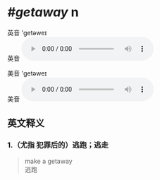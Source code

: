 # ***\#getaway*** n
英音 'ɡetəweɪ  
英音
<audio src="./media/getaway--1_AAC.aac" controls="controls"></audio>

美音 'ɡetəweɪ  
美音
<audio src="./media/getaway--2_AAC.aac" controls="controls"></audio>



  

英文释义
---
### 1.**（尤指 犯罪后的）逃跑；逃走**  

 > make a getaway  
 > 逃跑    


